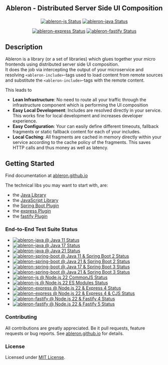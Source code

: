 ## <p align="center">Ableron - Distributed Server Side UI Composition</p>
<p align="center">
  <a href="https://github.com/ableron/ableron/actions/workflows/ableron-js-verify.yml" target="_blank"><img src="https://github.com/ableron/ableron/actions/workflows/ableron-js-verify.yml/badge.svg" alt="ableron-js Status" /></a>
  <a href="https://github.com/ableron/ableron/actions/workflows/ableron-java.yml" target="_blank"><img src="https://github.com/ableron/ableron/actions/workflows/ableron-java.yml/badge.svg" alt="ableron-java Status" /></a>
</p>
<p align="center">
  <a href="https://github.com/ableron/ableron/actions/workflows/ableron-express-verify.yml" target="_blank"><img src="https://github.com/ableron/ableron/actions/workflows/ableron-express-verify.yml/badge.svg" alt="ableron-express Status" /></a>
  <a href="https://github.com/ableron/ableron/actions/workflows/ableron-fastify-verify.yml" target="_blank"><img src="https://github.com/ableron/ableron/actions/workflows/ableron-fastify-verify.yml/badge.svg" alt="ableron-fastify Status" /></a>
</p>

## Description

Ableron is a library (or a set of libraries) which glues together your micro frontends using distributed
server side UI composition.<br>
It does the job via intercepting the output of your microservice and resolving <code>&lt;ableron-include&gt;</code>-tags
used to load content from remote sources and substitute the <code>&lt;ableron-include&gt;</code>-tags with
the remote content.

This leads to
- **Lean Infrastructure**: No need to route all your traffic through the infrastructure component which is performing the UI composition
- **Easy Local Development**: Includes are resolved directly in your service. This works fine for local development and increases developer experience.
- **Easy Configuration**: Your can easily define different timeouts, fallback fragments or static fallback content for each of your includes.
- **Local Caching**: All fragments are cached in memory directly within your service according to the cache policy of the fragments. This saves HTTP calls and thus money as well as latency.

## Getting Started

Find documentation at [ableron.github.io](http://ableron.github.io/)

The technical libs you may want to start with, are:
- the [Java Library](https://github.com/ableron/ableron/tree/main/ableron-java)
- the [JavaScript Library](https://github.com/ableron/ableron/tree/main/ableron-js)
- the [Spring Boot Plugin](https://github.com/ableron/ableron-spring-boot)
- the [express Plugin](https://github.com/ableron/ableron/tree/main/ableron-express)
- the [fastify Plugin](https://github.com/ableron/ableron/tree/main/ableron-fastify)

### End-to-End Test Suite Status

* [![ableron-java @ Java 11 Status](https://github.com/ableron/ableron/actions/workflows/ableron-verify-java11.yml/badge.svg)](https://github.com/ableron/ableron/actions/workflows/ableron-verify-java11.yml)
* [![ableron-java @ Java 17 Status](https://github.com/ableron/ableron/actions/workflows/ableron-verify-java17.yml/badge.svg)](https://github.com/ableron/ableron/actions/workflows/ableron-verify-java17.yml)
* [![ableron-java @ Java 21 Status](https://github.com/ableron/ableron/actions/workflows/ableron-verify-java21.yml/badge.svg)](https://github.com/ableron/ableron/actions/workflows/ableron-verify-java21.yml)
* [![ableron-spring-boot @ Java 11 & Spring Boot 2 Status](https://github.com/ableron/ableron/actions/workflows/ableron-verify-java11-spring-boot-2.yml/badge.svg)](https://github.com/ableron/ableron/actions/workflows/ableron-verify-java11-spring-boot-2.yml)
* [![ableron-spring-boot @ Java 21 & Spring Boot 2 Status](https://github.com/ableron/ableron/actions/workflows/ableron-verify-java21-spring-boot-2.yml/badge.svg)](https://github.com/ableron/ableron/actions/workflows/ableron-verify-java21-spring-boot-2.yml)
* [![ableron-spring-boot @ Java 17 & Spring Boot 3 Status](https://github.com/ableron/ableron/actions/workflows/ableron-verify-java17-spring-boot-3.yml/badge.svg)](https://github.com/ableron/ableron/actions/workflows/ableron-verify-java17-spring-boot-3.yml)
* [![ableron-spring-boot @ Java 21 & Spring Boot 3 Status](https://github.com/ableron/ableron/actions/workflows/ableron-verify-java21-spring-boot-3.yml/badge.svg)](https://github.com/ableron/ableron/actions/workflows/ableron-verify-java21-spring-boot-3.yml)
* [![ableron-js @ Node.js 22 CommonJS Status](https://github.com/ableron/ableron/actions/workflows/ableron-verify-nodejs22-cjs.yml/badge.svg)](https://github.com/ableron/ableron/actions/workflows/ableron-verify-nodejs22-cjs.yml)
* [![ableron-js @ Node.js 22 ES Modules Status](https://github.com/ableron/ableron/actions/workflows/ableron-verify-nodejs22-esm.yml/badge.svg)](https://github.com/ableron/ableron/actions/workflows/ableron-verify-nodejs22-esm.yml)
* [![ableron-express @ Node.js 22 & Express 4 Status](https://github.com/ableron/ableron/actions/workflows/ableron-verify-nodejs22-express4.yml/badge.svg)](https://github.com/ableron/ableron/actions/workflows/ableron-verify-nodejs22-express4.yml)
* [![ableron-express @ Node.js 22 & Express 4 & CJS Status](https://github.com/ableron/ableron/actions/workflows/ableron-verify-nodejs22-express4-cjs.yml/badge.svg)](https://github.com/ableron/ableron/actions/workflows/ableron-verify-nodejs22-express4-cjs.yml)
* [![ableron-fastify @ Node.js 22 & Fastify 4 Status](https://github.com/ableron/ableron/actions/workflows/ableron-verify-nodejs22-fastify4.yml/badge.svg)](https://github.com/ableron/ableron/actions/workflows/ableron-verify-nodejs22-fastify4.yml)
* [![ableron-fastify @ Node.js 22 & Fastify 5 Status](https://github.com/ableron/ableron/actions/workflows/ableron-verify-nodejs22-fastify5.yml/badge.svg)](https://github.com/ableron/ableron/actions/workflows/ableron-verify-nodejs22-fastify5.yml)

### Contributing

All contributions are greatly appreciated. Be it pull requests, feature requests or bug reports. See
[ableron.github.io](https://ableron.github.io/) for details.

### License

Licensed under [MIT License](./LICENSE).
